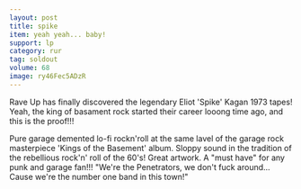 ```yaml
---
layout: post
title: spike
item: yeah yeah... baby!
support: lp
category: rur
tag: soldout
volume: 68
image: ry46Fec5ADzR
---
```


Rave Up has finally discovered the legendary Eliot 'Spike' Kagan 1973 tapes! Yeah, the king of basament rock started their career looong time ago, and this is the proof!!!

Pure garage demented lo-fi rockn'roll at the same lavel of the garage rock masterpiece 'Kings of the Basement' album. Sloppy sound in the tradition of the rebellious rock'n' roll of the 60's! Great artwork. A "must have" for any punk and garage fan!!! "We're the Penetrators, we don't fuck around... Cause we're the number one band in this town!"
